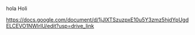 hola
Holi


https://docs.google.com/document/d/1jJlXTSzuzpxE10u5Y3zmz5hjdYpUgdELCEVO1NWlrIU/edit?usp=drive_link
